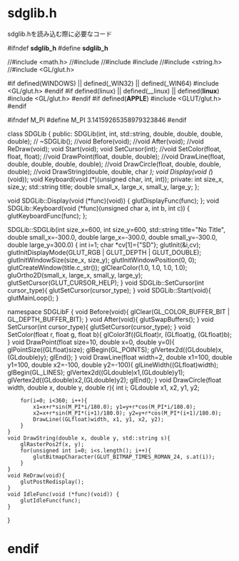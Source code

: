 # sdglib.h
sdglib.hを読み込む際に必要なコード


#ifndef __sdglib_h__
#define __sdglib_h__

//#include <math.h>
//#include <iostream>
//#include <stdexcept>
#include <string>
//#include <string.h>
//#include <GL/glut.h>

#if defined(WINDOWS) || defined(_WIN32) || defined(_WIN64)
#include <GL/glut.h>
#endif
#if defined(linux) || defined(__linux) || defined(__linux__)
#include <GL/glut.h>
#endif
#if defined(__APPLE__)
#include <GLUT/glut.h>
#endif

#ifndef M_PI
#define M_PI 3.14159265358979323846
#endif


class SDGLib {
public:
	SDGLib(int, int, std::string, double, double, double, double);
	//	~SDGLib();
	//void Before(void);
	//void After(void);
	//void ReDraw(void);
	void Start(void);
	void SetCursor(int);
	//void SetColor(float, float, float);
	//void DrawPoint(float, double, double);
	//void DrawLine(float, double, double, double, double);
	//void DrawCircle(float, double, double, double);
	//void DrawString(double, double, char *);
	void Display(void (*)(void));
	void Keyboard(void (*)(unsigned char, int, int));
private:
	int size_x, size_y;
	std::string title;
	double small_x, large_x, small_y, large_y;
};

void SDGLib::Display(void (*func)(void)) {
	glutDisplayFunc(func);
};
void SDGLib::Keyboard(void (*func)(unsigned char a, int b, int c)) {
	glutKeyboardFunc(func);
};

SDGLib::SDGLib(int size_x=600, int size_y=600, std::string title="No Title", double small_x=-300.0, double large_x=-300.0, double small_y=-300.0, double large_y=300.0) {
	int i=1;
	char *cv[1]={"SD"};
	glutInit(&i,cv);
	glutInitDisplayMode(GLUT_RGB | GLUT_DEPTH | GLUT_DOUBLE);
	glutInitWindowSize(size_x, size_y);
	glutInitWindowPosition(0, 0);
	glutCreateWindow(title.c_str());
	glClearColor(1.0, 1.0, 1.0, 1.0);
	gluOrtho2D(small_x, large_x, small_y, large_y);
	glutSetCursor(GLUT_CURSOR_HELP);
}
void SDGLib::SetCursor(int cursor_type){
	glutSetCursor(cursor_type);
}
void SDGLib::Start(void){
	glutMainLoop();
}


namespace SDGLibF {
	void Before(void){
		glClear(GL_COLOR_BUFFER_BIT | GL_DEPTH_BUFFER_BIT);
	}
	void After(void){
		glutSwapBuffers();
	}
	void SetCursor(int cursor_type){
		glutSetCursor(cursor_type);
	}
	void SetColor(float r, float g, float b){
		glColor3f((GLfloat)r, (GLfloat)g, (GLfloat)b);
	}
	void DrawPoint(float size=10, double x=0, double y=0){
		glPointSize((GLfloat)size);
		glBegin(GL_POINTS);
		glVertex2d((GLdouble)x, (GLdouble)y);
		glEnd();
	}
	void DrawLine(float width=2, double x1=100, double y1=100, double x2=-100, double y2=-100){
		glLineWidth((GLfloat)width);
		glBegin(GL_LINES);
		glVertex2d((GLdouble)x1,(GLdouble)y1);
		glVertex2d((GLdouble)x2,(GLdouble)y2);
		glEnd();
	}
	void DrawCircle(float width, double x, double y, double r){
		int i;
		GLdouble x1, x2, y1, y2;

		for(i=0; i<360; i++){
			x1=x+r*sin(M_PI*i/180.0); y1=y+r*cos(M_PI*i/180.0);
			x2=x+r*sin(M_PI*(i+1)/180.0); y2=y+r*cos(M_PI*(i+1)/180.0);
			DrawLine((GLfloat)width, x1, y1, x2, y2);
		}
	}
	void DrawString(double x, double y, std::string s){
		glRasterPos2f(x, y);
		for(unsigned int i=0; i<s.length(); i++){
			glutBitmapCharacter(GLUT_BITMAP_TIMES_ROMAN_24, s.at(i));
		}
	}
	void ReDraw(void){
		glutPostRedisplay();
	}
	void IdleFunc(void (*func)(void)) {
		glutIdleFunc(func);
	}
}
# endif
